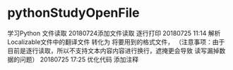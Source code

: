# pythonStudyOpenFile
学习Python 文件读取 
20180724添加文件读取 逐行打印
20180725 11:14
解析Localizable文件中的翻译文件 转化为 将要用到的格式文件，
（注意事项：由于目前是逐行读取，所以不支持文本内容内容进行换行，遮掩更会导致 读写漏掉数据的问题）
20180725 17:25 
优化代码 添加注释